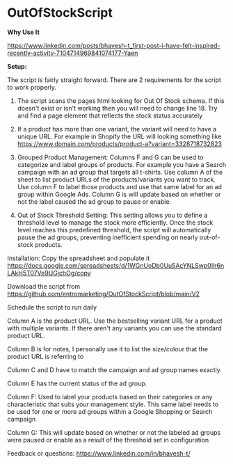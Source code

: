 # OutOfStockScript

**Why Use It**

https://www.linkedin.com/posts/bhavesh-t_first-post-i-have-felt-inspired-recently-activity-7104714969841074177-Yaen


**Setup:**

The script is fairly straight forward. There are 2 requirements for the script to work properly.

1. The script scans the pages html looking for Out Of Stock schema. If this doesn't exist or isn't working then you will need to change line 18. Try and find a page element that reflects the stock status accurately

2. If a product has more than one variant, the variant will need to have a unique URL. For example in Shopify the URL will looking something like https://www.domain.com/products/product-a?variant=3328718732823

4. Grouped Product Management: Columns F and G can be used to categorize and label groups of products. For example you have a Search campaign with an ad group that targets all t-shirts. Use column A of the sheet to list product URLs of the products/variants you want to track. Use column F to label those products and use that same label for an ad group within Google Ads. Column G is will update based on whether or not the label caused the ad group to pause or enable.

5. Out of Stock Threshold Setting: This setting allows you to define a threshold level to manage the stock more efficiently. Once the stock level reaches this predefined threshold, the script will automatically pause the ad groups, preventing inefficient spending on nearly out-of-stock products.

Installation: Copy the spreadsheet and populate it https://docs.google.com/spreadsheets/d/1WGnUoDb0Uu5AcYNLSwp0Ilr6nLAkH5T07Ve9UGjchOg/copy

Download the script from https://github.com/entromarketing/OutOfStockScript/blob/main/V2

Schedule the script to run daily

Column A is the product URL. Use the bestselling variant URL for a product with multiple variants. If there aren't any variants you can use the standard product URL.

Column B is for notes, I personally use it to list the size/colour that the product URL is referring to

Column C and D have to match the campaign and ad group names exactly. 

Column E has the current status of the ad group. 

Column F: Used to label your products based on their categories or any characteristic that suits your management style. This same label needs to be used for one or more ad groups within a Google Shopping or Search campaign

Column G: This will update based on whether or not the labeled ad groups were paused or enable as a result of the threshold set in configuration

Feedback or questions: https://www.linkedin.com/in/bhavesh-t/
